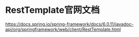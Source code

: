 # RestTemplate官网文档
https://docs.spring.io/spring-framework/docs/6.0.11/javadoc-api/org/springframework/web/client/RestTemplate.html